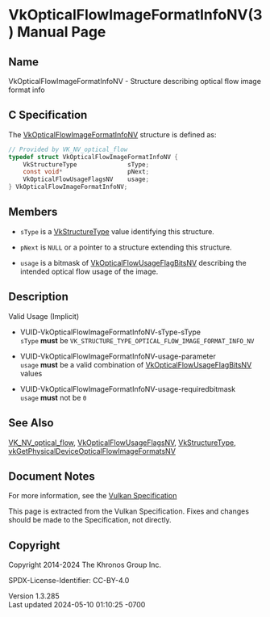 # VkOpticalFlowImageFormatInfoNV(3) Manual Page

## Name

VkOpticalFlowImageFormatInfoNV - Structure describing optical flow image
format info



## <a href="#_c_specification" class="anchor"></a>C Specification

The
[VkOpticalFlowImageFormatInfoNV](https://registry.khronos.org/vulkan/specs/1.3-extensions/man/html/VkOpticalFlowImageFormatInfoNV.html)
structure is defined as:

``` c
// Provided by VK_NV_optical_flow
typedef struct VkOpticalFlowImageFormatInfoNV {
    VkStructureType              sType;
    const void*                  pNext;
    VkOpticalFlowUsageFlagsNV    usage;
} VkOpticalFlowImageFormatInfoNV;
```

## <a href="#_members" class="anchor"></a>Members

- `sType` is a [VkStructureType](https://registry.khronos.org/vulkan/specs/1.3-extensions/man/html/VkStructureType.html) value identifying
  this structure.

- `pNext` is `NULL` or a pointer to a structure extending this
  structure.

- <span id="opticalflow-usage"></span> `usage` is a bitmask of
  [VkOpticalFlowUsageFlagBitsNV](https://registry.khronos.org/vulkan/specs/1.3-extensions/man/html/VkOpticalFlowUsageFlagBitsNV.html)
  describing the intended optical flow usage of the image.

## <a href="#_description" class="anchor"></a>Description

Valid Usage (Implicit)

- <a href="#VUID-VkOpticalFlowImageFormatInfoNV-sType-sType"
  id="VUID-VkOpticalFlowImageFormatInfoNV-sType-sType"></a>
  VUID-VkOpticalFlowImageFormatInfoNV-sType-sType  
  `sType` **must** be
  `VK_STRUCTURE_TYPE_OPTICAL_FLOW_IMAGE_FORMAT_INFO_NV`

- <a href="#VUID-VkOpticalFlowImageFormatInfoNV-usage-parameter"
  id="VUID-VkOpticalFlowImageFormatInfoNV-usage-parameter"></a>
  VUID-VkOpticalFlowImageFormatInfoNV-usage-parameter  
  `usage` **must** be a valid combination of
  [VkOpticalFlowUsageFlagBitsNV](https://registry.khronos.org/vulkan/specs/1.3-extensions/man/html/VkOpticalFlowUsageFlagBitsNV.html)
  values

- <a href="#VUID-VkOpticalFlowImageFormatInfoNV-usage-requiredbitmask"
  id="VUID-VkOpticalFlowImageFormatInfoNV-usage-requiredbitmask"></a>
  VUID-VkOpticalFlowImageFormatInfoNV-usage-requiredbitmask  
  `usage` **must** not be `0`

## <a href="#_see_also" class="anchor"></a>See Also

[VK_NV_optical_flow](https://registry.khronos.org/vulkan/specs/1.3-extensions/man/html/VK_NV_optical_flow.html),
[VkOpticalFlowUsageFlagsNV](https://registry.khronos.org/vulkan/specs/1.3-extensions/man/html/VkOpticalFlowUsageFlagsNV.html),
[VkStructureType](https://registry.khronos.org/vulkan/specs/1.3-extensions/man/html/VkStructureType.html),
[vkGetPhysicalDeviceOpticalFlowImageFormatsNV](https://registry.khronos.org/vulkan/specs/1.3-extensions/man/html/vkGetPhysicalDeviceOpticalFlowImageFormatsNV.html)

## <a href="#_document_notes" class="anchor"></a>Document Notes

For more information, see the <a
href="https://registry.khronos.org/vulkan/specs/1.3-extensions/html/vkspec.html#VkOpticalFlowImageFormatInfoNV"
target="_blank" rel="noopener">Vulkan Specification</a>

This page is extracted from the Vulkan Specification. Fixes and changes
should be made to the Specification, not directly.

## <a href="#_copyright" class="anchor"></a>Copyright

Copyright 2014-2024 The Khronos Group Inc.

SPDX-License-Identifier: CC-BY-4.0

Version 1.3.285  
Last updated 2024-05-10 01:10:25 -0700
